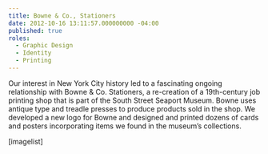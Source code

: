 ```yaml
---
title: Bowne & Co., Stationers
date: 2012-10-16 13:11:57.000000000 -04:00
published: true
roles:
  - Graphic Design
  - Identity
  - Printing
---
```

Our interest in New York City history led to a fascinating ongoing relationship with Bowne &amp; Co. Stationers, a re-creation of a 19th-century job printing shop that is part of the South Street Seaport Museum. Bowne uses antique type and treadle presses to produce products sold in the shop. We developed a new logo for Bowne and designed and printed dozens of cards and posters incorporating items we found in the museum’s collections.

[imagelist]

